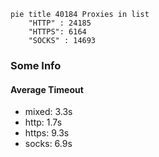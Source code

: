 
```mermaid
pie title 40184 Proxies in list
    "HTTP" : 24185
    "HTTPS": 6164
    "SOCKS" : 14693
```

### Some Info
#### Average Timeout

- mixed: 3.3s
- http: 1.7s
- https: 9.3s
- socks: 6.9s